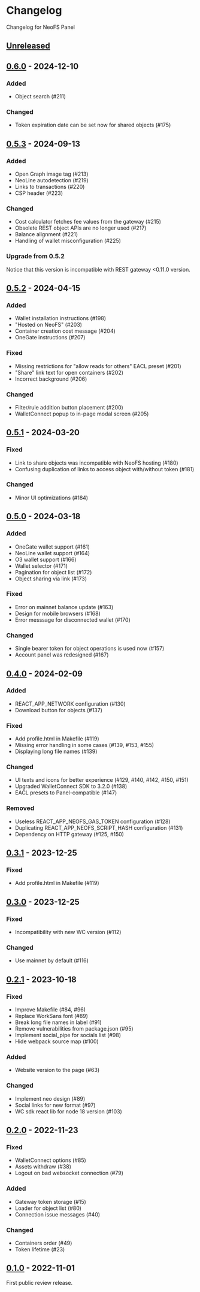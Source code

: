 # Changelog

Changelog for NeoFS Panel

## [Unreleased]

## [0.6.0] - 2024-12-10

### Added
- Object search (#211)

### Changed
- Token expiration date can be set now for shared objects (#175)

## [0.5.3] - 2024-09-13

### Added
- Open Graph image tag (#213)
- NeoLine autodetection (#219)
- Links to transactions (#220)
- CSP header (#223)

### Changed
- Cost calculator fetches fee values from the gateway (#215)
- Obsolete REST object APIs are no longer used (#217)
- Balance alignment (#221)
- Handling of wallet misconfiguration (#225)

### Upgrade from 0.5.2

Notice that this version is incompatible with REST gateway <0.11.0 version.

## [0.5.2] - 2024-04-15

### Added
- Wallet installation instructions (#198)
- "Hosted on NeoFS" (#203)
- Container creation cost message (#204)
- OneGate instructions (#207)

### Fixed
- Missing restrictions for "allow reads for others" EACL preset (#201)
- "Share" link text for open containers (#202)
- Incorrect background (#206)

### Changed
- Filter/rule addition button placement (#200)
- WalletConnect popup to in-page modal screen (#205)

## [0.5.1] - 2024-03-20

### Fixed
- Link to share objects was incompatible with NeoFS hosting (#180)
- Confusing duplication of links to access object with/without token (#181)

### Changed
- Minor UI optimizations (#184)

## [0.5.0] - 2024-03-18

### Added
- OneGate wallet support (#161)
- NeoLine wallet support (#164)
- O3 wallet support (#166)
- Wallet selector (#171)
- Pagination for object list (#172)
- Object sharing via link (#173)

### Fixed
- Error on mainnet balance update (#163)
- Design for mobile browsers (#168)
- Error messsage for disconnected wallet (#170)

### Changed
- Single bearer token for object operations is used now (#157)
- Account panel was redesigned (#167)

## [0.4.0] - 2024-02-09

### Added
- REACT_APP_NETWORK configuration (#130)
- Download button for objects (#137)

### Fixed
- Add profile.html in Makefile (#119)
- Missing error handling in some cases (#139, #153, #155)
- Displaying long file names (#139)

### Changed
- UI texts and icons for better experience (#129, #140, #142, #150, #151)
- Upgraded WalletConnect SDK to 3.2.0 (#138)
- EACL presets to Panel-compatible (#147)

### Removed
- Useless REACT_APP_NEOFS_GAS_TOKEN configuration (#128)
- Duplicating REACT_APP_NEOFS_SCRIPT_HASH configuration (#131)
- Dependency on HTTP gateway (#125, #150)

## [0.3.1] - 2023-12-25

### Fixed
- Add profile.html in Makefile (#119)

## [0.3.0] - 2023-12-25

### Fixed
- Incompatibility with new WC version (#112)

### Changed
- Use mainnet by default (#116)

## [0.2.1] - 2023-10-18

### Fixed
- Improve Makefile (#84, #96)
- Replace WorkSans font (#89)
- Break long file names in label (#91)
- Remove vulnerabilities from package.json (#95)
- Implement social_pipe for socials list (#98)
- Hide webpack source map (#100)

### Added
- Website version to the page (#63)

### Changed
- Implement neo design (#89)
- Social links for new format (#97)
- WC sdk react lib for node 18 version (#103)

## [0.2.0] - 2022-11-23

### Fixed
- WalletConnect options (#85)
- Assets withdraw (#38)
- Logout on bad websocket connection (#79)

### Added
- Gateway token storage (#15)
- Loader for object list (#80)
- Connection issue messages (#40)

### Changed
- Containers order (#49)
- Token lifetime (#23)

## [0.1.0] - 2022-11-01

First public review release.


[0.1.0]: https://github.com/nspcc-dev/panel-fs-neo-org/tree/v0.1.0
[0.2.0]: https://github.com/nspcc-dev/panel-fs-neo-org/tree/v0.2.0
[0.2.1]: https://github.com/nspcc-dev/panel-fs-neo-org/tree/v0.2.1
[0.3.0]: https://github.com/nspcc-dev/panel-fs-neo-org/tree/v0.3.0
[0.3.1]: https://github.com/nspcc-dev/panel-fs-neo-org/tree/v0.3.1
[0.4.0]: https://github.com/nspcc-dev/panel-fs-neo-org/tree/v0.4.0
[0.5.0]: https://github.com/nspcc-dev/panel-fs-neo-org/tree/v0.5.0
[0.5.1]: https://github.com/nspcc-dev/panel-fs-neo-org/tree/v0.5.1
[0.5.2]: https://github.com/nspcc-dev/panel-fs-neo-org/tree/v0.5.2
[0.5.3]: https://github.com/nspcc-dev/panel-fs-neo-org/tree/v0.5.3
[0.6.0]: https://github.com/nspcc-dev/panel-fs-neo-org/tree/v0.6.0
[Unreleased]: https://github.com/nspcc-dev/panel-fs-neo-org/compare/v0.6.0...master
